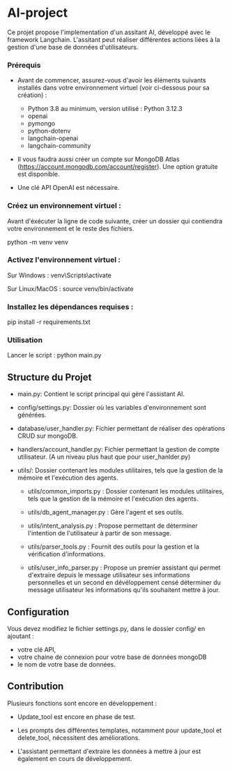 # AI-project

Ce projet propose l'implementation d'un assitant AI, développé avec le framework Langchain. L'assitant peut réaliser différentes actions liées à la gestion d'une base de données d'utilisateurs.

### Prérequis
- Avant de commencer, assurez-vous d'avoir les éléments suivants installés dans votre environnement virtuel (voir ci-dessous pour sa création) :
  - Python 3.8 au minimum, version utilisé : Python 3.12.3
  - openai
  - pymongo
  - python-dotenv
  - langchain-openai
  - langchain-community


- Il vous faudra aussi créer un compte sur MongoDB Atlas (https://account.mongodb.com/account/register). Une option gratuite est disponible.
- Une clé API OpenAI est nécessaire.

### Créez un environnement virtuel :
Avant d'éxécuter la ligne de code suivante, créer un dossier qui contiendra votre environnement et le reste des fichiers.

python -m venv venv

### Activez l'environnement virtuel :
Sur Windows :
  venv\Scripts\activate

Sur Linux/MacOS :
  source venv/bin/activate

### Installez les dépendances requises :
  pip install -r requirements.txt

### Utilisation
Lancer le script : python main.py 

## Structure du Projet
- main.py: Contient le script principal qui gère l'assistant AI.

- config/settings.py: Dossier où les variables d'environnement sont générées.

- database/user_handler.py: Fichier permettant de réaliser des opérations CRUD sur mongoDB.

- handlers/account_handler.py: Fichier permettant la gestion de compte utilisateur. (A un niveau plus haut que pour user_hanlder.py)

- utils/:  Dossier contenant les modules utilitaires, tels que la gestion de la mémoire et l'exécution des agents.

  - utils/common_imports.py : Dossier contenant les modules utilitaires, tels que la gestion de la mémoire et l'exécution des agents.
  
  - utils/db_agent_manager.py :  Gère l'agent et ses outils.
  
  - utils/intent_analysis.py : Propose permettant de déterminer l'intention de l'utilisateur à partir de son message.
  
  - utils/parser_tools.py : Fournit des outils pour la gestion et la vérification d'informations.
  
  - utils/user_info_parser.py : Propose un premier assistant qui permet d'extraire depuis le message utilisateur ses informations personnelles et un second en dévéloppement censé déterminer du message utilisateur les informations qu'ils souhaitent mettre à jour.

## Configuration
Vous devez modifiez le fichier settings.py, dans le dossier config/ en ajoutant :
- votre clé API,
- votre chaine de connexion pour votre base de données mongoDB
- le nom de votre base de données.

## Contribution
Plusieurs fonctions sont encore en développement :

- Update_tool est encore en phase de test.
  
- Les prompts des différentes templates, notamment pour update_tool et delete_tool, nécessitent des améliorations.

- L'assistant permettant d'extraire les données à mettre à jour est également en cours de développement.
